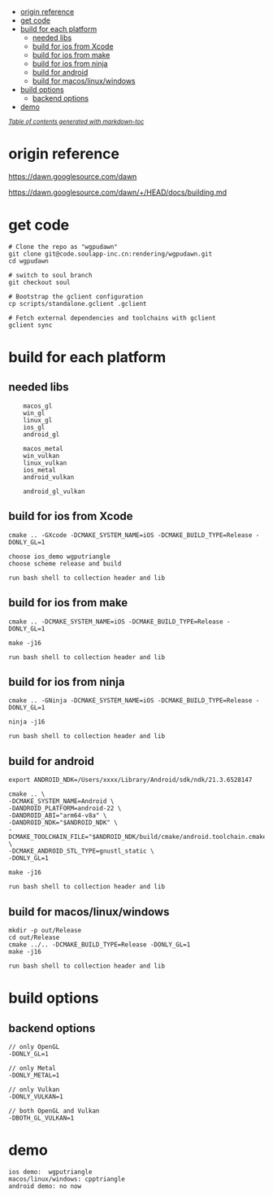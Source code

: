 
- [origin reference](#origin-reference)
- [get code](#get-code)
- [build for each platform](#build-for-each-platform)
  - [needed libs](#needed-libs)
  - [build for ios from Xcode](#build-for-ios-from-xcode)
  - [build for ios from make](#build-for-ios-from-make)
  - [build for ios from ninja](#build-for-ios-from-ninja)
  - [build for android](#build-for-android)
  - [build for macos/linux/windows](#build-for-macoslinuxwindows)
- [build options](#build-options)
  - [backend options](#backend-options)
- [demo](#demo)

<small><i><a href='http://ecotrust-canada.github.io/markdown-toc/'>Table of contents generated with markdown-toc</a></i></small>

# origin reference

https://dawn.googlesource.com/dawn

https://dawn.googlesource.com/dawn/+/HEAD/docs/building.md

# get code

    # Clone the repo as "wgpudawn"
    git clone git@code.soulapp-inc.cn:rendering/wgpudawn.git
    cd wgpudawn

    # switch to soul branch
    git checkout soul

    # Bootstrap the gclient configuration
    cp scripts/standalone.gclient .gclient

    # Fetch external dependencies and toolchains with gclient
    gclient sync

# build for each platform


## needed libs

        macos_gl
        win_gl
        linux_gl
        ios_gl
        android_gl

        macos_metal
        win_vulkan
        linux_vulkan
        ios_metal
        android_vulkan

        android_gl_vulkan


## build for ios from Xcode

    cmake .. -GXcode -DCMAKE_SYSTEM_NAME=iOS -DCMAKE_BUILD_TYPE=Release -DONLY_GL=1

    choose ios_demo wgputriangle
    choose scheme release and build

    run bash shell to collection header and lib

## build for ios from make

    cmake .. -DCMAKE_SYSTEM_NAME=iOS -DCMAKE_BUILD_TYPE=Release -DONLY_GL=1

    make -j16

    run bash shell to collection header and lib

## build for ios from ninja

    cmake .. -GNinja -DCMAKE_SYSTEM_NAME=iOS -DCMAKE_BUILD_TYPE=Release -DONLY_GL=1

    ninja -j16

    run bash shell to collection header and lib

## build for android

    export ANDROID_NDK=/Users/xxxx/Library/Android/sdk/ndk/21.3.6528147

    cmake .. \
    -DCMAKE_SYSTEM_NAME=Android \
    -DANDROID_PLATFORM=android-22 \
    -DANDROID_ABI="arm64-v8a" \
    -DANDROID_NDK="$ANDROID_NDK" \
    -DCMAKE_TOOLCHAIN_FILE="$ANDROID_NDK/build/cmake/android.toolchain.cmake" \
    -DCMAKE_ANDROID_STL_TYPE=gnustl_static \
    -DONLY_GL=1

    make -j16

    run bash shell to collection header and lib

## build for macos/linux/windows

    mkdir -p out/Release
    cd out/Release
    cmake ../.. -DCMAKE_BUILD_TYPE=Release -DONLY_GL=1
    make -j16

    run bash shell to collection header and lib

# build options

## backend options

    // only OpenGL
    -DONLY_GL=1

    // only Metal
    -DONLY_METAL=1

    // only Vulkan
    -DONLY_VULKAN=1

    // both OpenGL and Vulkan
    -DBOTH_GL_VULKAN=1

# demo

    ios demo:  wgputriangle
    macos/linux/windows: cpptriangle
    android demo: no now

